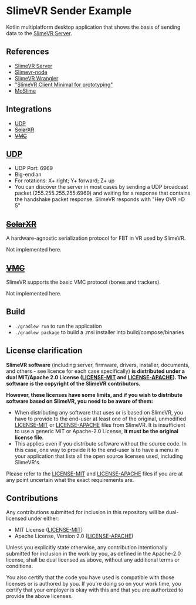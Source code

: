 # SlimeVR Sender Example

Kotlin multiplatform desktop application that shows the basis of sending data to the [SlimeVR Server](https://github.com/SlimeVR/SlimeVR-Server).

## References

- [SlimeVR Server](https://github.com/SlimeVR/SlimeVR-Server)
- [Slimevr-node](https://github.com/SlimeVR/slimevr-node)
- [SlimeVR Wrangler](https://github.com/carl-anders/slimevr-wrangler)
- ["SlimeVR Client Minimal for prototyping"](https://gist.github.com/abb128/ec7ba822114508a92fc0156de655e6c7)
- [MoSlime](https://github.com/moslime/moslime)

## Integrations
- [UDP](https://github.com/SlimeVR/SlimeVR-Server/tree/main/server/core/src/main/java/dev/slimevr/tracking/trackers/udp)
- ~~[SolarXR](https://github.com/SlimeVR/SolarXR-Protocol)~~
- ~~[VMC](https://protocol.vmc.info/english)~~

## [UDP](https://github.com/SlimeVR/SlimeVR-Server/tree/main/server/core/src/main/java/dev/slimevr/tracking/trackers/udp)
- UDP Port: 6969
- Big-endian
- For rotations: X+ right; Y+ forward; Z+ up
- You can discover the server in most cases by sending a UDP broadcast packet (255.255.255.255:6969) and waiting for a response that contains the handshake packet response. SlimeVR responds with "Hey OVR =D 5"

## ~~[SolarXR](https://github.com/SlimeVR/SolarXR-Protocol)~~

A hardware-agnostic serialization protocol for FBT in VR used by SlimeVR.

Not implemented here.

## ~~[VMC](https://protocol.vmc.info/english)~~

SlimeVR supports the basic VMC protocol (bones and trackers).

Not implemented here.

## Build

* `./gradlew run` to run the application
* `./gradlew package` to build a .msi installer into build/compose/binaries

## License clarification
**SlimeVR software** (including server, firmware, drivers, installer, documents, and others - see
licence for each case specifically) **is distributed under a dual MIT/Apache 2.0 License
([LICENSE-MIT] and [LICENSE-APACHE]). The software is the copyright of the SlimeVR
contributors.**

**However, these licenses have some limits, and if you wish to distribute software based
on SlimeVR, you need to be aware of them:**

* When distributing any software that uses or is based on SlimeVR, you have to provide
  to the end-user at least one of the original, unmodified [LICENSE-MIT] or
  [LICENSE-APACHE] files from SlimeVR. It is insufficient to use a generic MIT
  or Apache-2.0 License, **it must be the original license file**.
* This applies even if you distribute software without the source code. In this case,
  one way to provide it to the end-user is to have a menu in your application that lists
  all the open source licenses used, including SlimeVR's.

Please refer to the [LICENSE-MIT] and [LICENSE-APACHE] files if you are at any point
uncertain what the exact requirements are.

## Contributions
Any contributions submitted for inclusion in this repository will be dual-licensed under
either:

- MIT License ([LICENSE-MIT])
- Apache License, Version 2.0 ([LICENSE-APACHE])

Unless you explicitly state otherwise, any contribution intentionally submitted for
inclusion in the work by you, as defined in the Apache-2.0 license, shall be dual
licensed as above, without any additional terms or conditions.

You also certify that the code you have used is compatible with those licenses or is
authored by you. If you're doing so on your work time, you certify that your employer is
okay with this and that you are authorized to provide the above licenses.

[LICENSE-MIT]: LICENSE-MIT
[LICENSE-APACHE]: LICENSE-APACHE